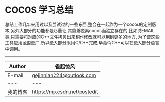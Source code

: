 COCOS 学习总结
===========================
总结工作几年来用过以及尝试过的一些东西,整合在一起作为一个cocos的定制版本,另外大部分的功能都是尽量让
其能够脱离cocos而独立存在的,比如说EMAIL类,只需要将对应的C++文件拷贝出来稍作修改就可以用到更多的地方,
为了使这些工具应用范围更广,所以绝大部分采用C/C++完成,毕竟C/C++可以在绝大部分语言中调用。
****

|Author|雀起惊风|
|---|---
|E-mail|gejinnian224@outlook.com
|---|---
|我的博客|https://mp.csdn.net/postedit